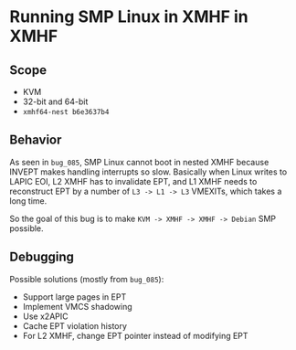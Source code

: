 # Running SMP Linux in XMHF in XMHF

## Scope
* KVM
* 32-bit and 64-bit
* `xmhf64-nest b6e3637b4`

## Behavior
As seen in `bug_085`, SMP Linux cannot boot in nested XMHF because INVEPT makes
handling interrupts so slow. Basically when Linux writes to LAPIC EOI, L2 XMHF
has to invalidate EPT, and L1 XMHF needs to reconstruct EPT by a number of
`L3 -> L1 -> L3` VMEXITs, which takes a long time.

So the goal of this bug is to make `KVM -> XMHF -> XMHF -> Debian` SMP
possible.

## Debugging

Possible solutions (mostly from `bug_085`):
* Support large pages in EPT
* Implement VMCS shadowing
* Use x2APIC
* Cache EPT violation history
* For L2 XMHF, change EPT pointer instead of modifying EPT

